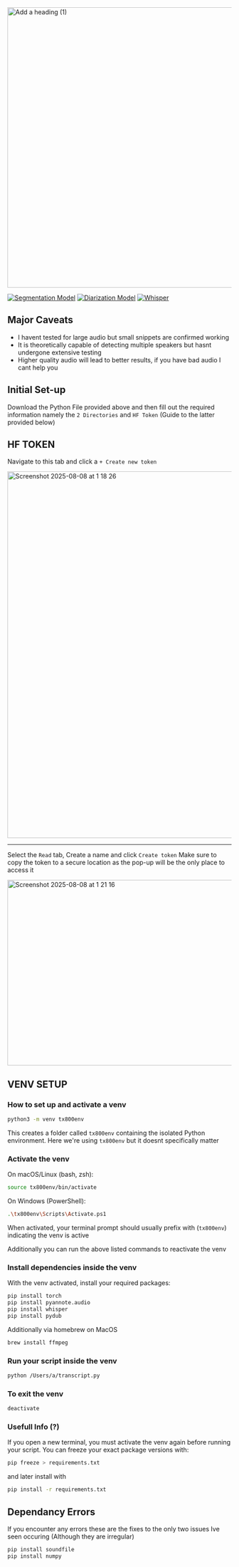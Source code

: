 <img width="1200" height="630" alt="Add a heading (1)" src="https://github.com/user-attachments/assets/cf4f12c6-960b-4ec2-961b-086e9b688c29" />

[![Segmentation Model](https://img.shields.io/badge/Segmentation-pyanote-darkgrey?logo=huggingface)](https://huggingface.co/pyannote/segmentation)
[![Diarization Model](https://img.shields.io/badge/Diarization-pyanote-darkgrey?logo=huggingface)](https://huggingface.co/pyannote/speaker-diarization)
[![Whisper](https://img.shields.io/badge/Whisper-OpenAI-darkgrey?logo=github)](https://github.com/openai/Whisper)

## Major Caveats
- I havent tested for large audio but small snippets are confirmed working
- It is theoretically capable of detecting multiple speakers but hasnt undergone extensive testing
- Higher quality audio will lead to better results, if you have bad audio I cant help you

## Initial Set-up

Download the Python File provided above and then fill out the required information namely the `2 Directories` and `HF Token` (Guide to the latter provided below)

## HF TOKEN

Navigate to this tab and click a `+ Create new token`

<img width="1497" height="824" alt="Screenshot 2025-08-08 at 1 18 26" src="https://github.com/user-attachments/assets/fc89d837-af5a-4a81-b0f3-17c24eb032e6" />

---

Select the `Read` tab, Create a name and click `Create token`
Make sure to copy the token to a secure location as the pop-up will be the only place to access it

<img width="951" height="417" alt="Screenshot 2025-08-08 at 1 21 16" src="https://github.com/user-attachments/assets/1f62ae1a-df8f-44f6-979f-9095914de379" />


## VENV SETUP

### How to set up and activate a venv

```bash
python3 -m venv tx800env
```

This creates a folder called `tx800env` containing the isolated Python environment.
Here we're using `tx800env` but it doesnt specifically matter


### Activate the venv

On macOS/Linux (bash, zsh):

```bash
source tx800env/bin/activate
```

On Windows (PowerShell):

```bash
.\tx800env\Scripts\Activate.ps1
```

When activated, your terminal prompt should usually prefix with (`tx800env`) indicating the venv is active

Additionally you can run the above listed commands to reactivate the venv

### Install dependencies inside the venv

With the venv activated, install your required packages:

```bash
pip install torch
pip install pyannote.audio
pip install whisper
pip install pydub
```

Additionally via homebrew on MacOS

```bash
brew install ffmpeg
```

### Run your script inside the venv

```bash
python /Users/a/transcript.py
```


### To exit the venv

```bash
deactivate
```

### Usefull Info (?)

If you open a new terminal, you must activate the venv again before running your script.
You can freeze your exact package versions with:

```bash
pip freeze > requirements.txt
```

and later install with

```bash
pip install -r requirements.txt
```

## Dependancy Errors

If you encounter any errors these are the fixes to the only two issues Ive seen occuring (Although they are irregular)

```bash
pip install soundfile
pip install numpy
```
